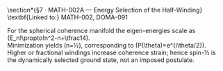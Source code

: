 \section*{§7 · MATH-002A — Energy Selection of the Half-Winding}
\textbf{Linked to:} MATH-002, DOMA-091  

For the spherical coherence manifold the eigen-energies scale as  
\(E_n\!\propto\!n^2-n+\tfrac14\).  
Minimization yields \(n=½\), corresponding to \(P(\theta)=e^{i\theta/2}\).  
Higher or fractional windings increase coherence strain; hence spin-½ is the dynamically selected ground state, not an imposed postulate.